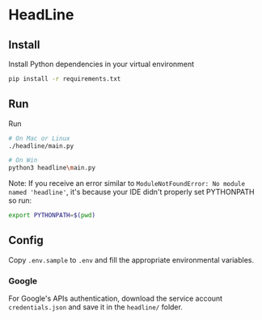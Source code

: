 # HeadLine

## Install

Install Python dependencies in your virtual environment

```sh
pip install -r requirements.txt
```

## Run

Run

```sh
# On Mac or Linux
./headline/main.py

# On Win
python3 headline\main.py
```

Note: If you receive an error similar to `ModuleNotFoundError: No module named 'headline'`,
it's because your IDE didn't properly set PYTHONPATH so run:

```sh
export PYTHONPATH=$(pwd)
```

## Config

Copy `.env.sample` to `.env` and fill the appropriate environmental variables.

### Google

For Google's APIs authentication, download the service account `credentials.json` and save it in the
`headline/` folder.
